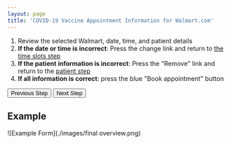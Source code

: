 ```yaml
---
layout: page
title: 'COVID-19 Vaccine Appointment Information for Walmart.com'
---
```


1. Review the selected Walmart, date, time, and patient details
2. **If the date or time is incorrect**: Press the change link and return to [the time slots step](./timeslot)
3. **If the patient information is incorrect**: Press the "Remove" link and return to the [patient step](./patient)
3. **If all information is correct**: press the blue "Book appointment" button

[<button>Previous Step</button>](./consent-registry)
[<button>Next Step</button>](./confirmation)

## Example

![Example Form](./images/final overview.png)
